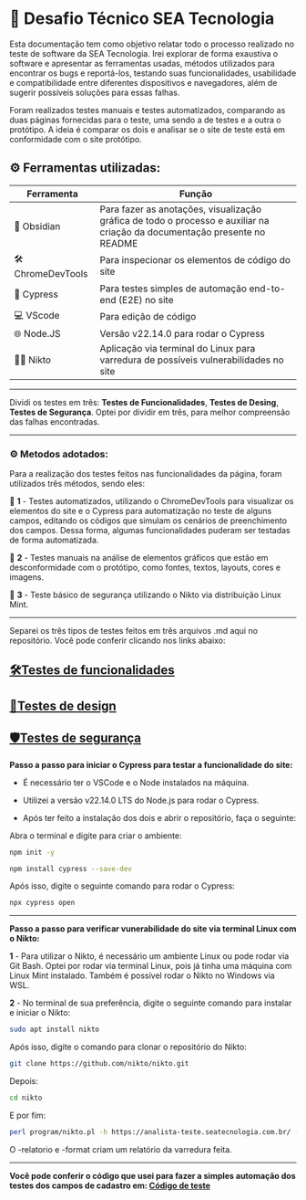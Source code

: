 # 👾 Desafio Técnico SEA Tecnologia

Esta documentação tem como objetivo relatar todo o processo realizado no teste de software da SEA Tecnologia. Irei explorar de forma exaustiva o software e apresentar as ferramentas usadas, métodos utilizados para encontrar os bugs e reportá-los, testando suas funcionalidades, usabilidade e compatibilidade entre diferentes dispositivos e navegadores, além de sugerir possíveis soluções para essas falhas.

Foram realizados testes manuais e testes automatizados, comparando as duas páginas fornecidas para o teste, uma sendo a de testes e a outra o protótipo. A ideia é comparar os dois e analisar se o site de teste está em conformidade com o site protótipo.

## ⚙️ Ferramentas utilizadas:

| Ferramenta       | Função                            |
|------------------|-----------------------------------|
| 📝 Obsidian    | Para fazer as anotações, visualização gráfica de todo o processo e auxiliar na criação da documentação presente no README     |
| 🛠️ ChromeDevTools    | Para inspecionar os elementos de código do site     |
| 🧪 Cypress     | Para testes simples de automação end-to-end (E2E) no site        |
| 💻 VScode    | Para edição de código     |
| 🌐 Node.JS    | Versão v22.14.0 para rodar o Cypress    |
| 🕵️‍♂️ Nikto         | Aplicação via terminal do Linux para varredura de possíveis vulnerabilidades no site |

---

Dividi os testes em três: **Testes de Funcionalidades**, **Testes de Desing**, **Testes de Segurança**. Optei por dividir em três, para melhor compreensão das falhas encontradas.

---

### ⚙️ Metodos adotados:

Para a realização dos testes feitos nas funcionalidades da página, foram utilizados três métodos, sendo eles:

🔴 **1** - Testes automatizados, utilizando o ChromeDevTools para visualizar os elementos do site e o Cypress para automatização no teste de alguns campos, editando os códigos que simulam os cenários de preenchimento dos campos. Dessa forma, algumas funcionalidades puderam ser testadas de forma automatizada.

🔴 **2** - Testes manuais na análise de elementos gráficos que estão em desconformidade com o protótipo, como fontes, textos, layouts, cores e imagens.

🔴 **3** - Teste básico de segurança utilizando o Nikto via distribuição Linux Mint.

---

Separei os três tipos de testes feitos em três arquivos .md aqui no repositório. Você pode conferir clicando nos links abaixo:

## [🛠️Testes de funcionalidades](TestesFunc.md)

## [🎨Testes de design](TestesDesign.md)

## [🛡️Testes de segurança](TestesSeguranca.md)

**Passo a passo para iniciar o Cypress para testar a funcionalidade do site:**

- É necessário ter o VSCode e o Node instalados na máquina.

- Utilizei a versão v22.14.0 LTS do Node.js para rodar o Cypress.

- Após ter feito a instalação dos dois e abrir o repositório, faça o seguinte:

Abra o terminal e digite para criar o ambiente:

```bash
npm init -y
```

```bash
npm install cypress --save-dev
```

Após isso, digite o seguinte comando para rodar o Cypress:

```bash
npx cypress open
```

---

**Passo a passo para verificar vunerabilidade do site via terminal Linux com o Nikto:**

**1** - Para utilizar o Nikto, é necessário um ambiente Linux ou pode rodar via Git Bash. Optei por rodar via terminal Linux, pois já tinha uma máquina com Linux Mint instalado. Também é possível rodar o Nikto no Windows via WSL.

**2** - No terminal de sua preferência, digite o seguinte comando para instalar e iniciar o Nikto:

```bash
sudo apt install nikto
```
Após isso, digite o comando para clonar o repositório do Nikto:

```bash
git clone https://github.com/nikto/nikto.git
```

Depois:

```bash
cd nikto
```

E por fim:

```bash
perl program/nikto.pl -h https://analista-teste.seatecnologia.com.br/ -o relatorio.html -Format html
```

O -relatorio e -format criam um relatório da varredura feita.

---

**Você pode conferir o código que usei para fazer a simples automação dos testes dos campos de cadastro em: [Código de teste](cypress/e2e/teste-funcionalidades.cy.js)**
